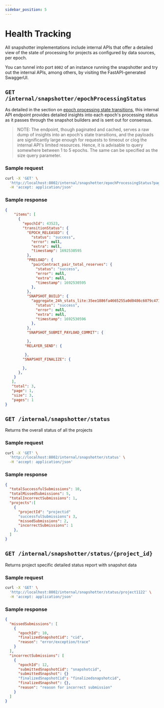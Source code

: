 ```yaml
---
sidebar_position: 5
---
```


# Health Tracking

All snapshotter implementations include internal APIs that offer a detailed view of the state of processing for projects as configured by data sources, per epoch.

You can tunnel into port `8002` of an instance running the snapshotter and try out the internal APIs, among others, by visiting the FastAPI-generated SwaggerUI.

## `GET /internal/snapshotter/epochProcessingStatus`

As detailed in the section on [epoch processing state transitions](protocol/specifications/epoch#state-transitions), this internal API endpoint provides detailed insights into each epoch's processing status as it passes through the snapshot builders and is sent out for consensus.

> NOTE: The endpoint, though paginated and cached, serves a raw dump of insights into an epoch's state transitions, and the payloads are significantly large enough for requests to timeout or clog the internal API's limited resources. Hence, it is advisable to query somewhere between 1 to 5 epochs. The same can be specified as the size query parameter.

### Sample request

```bash
curl -X 'GET' \
  'http://localhost:8002/internal/snapshotter/epochProcessingStatus?page=1&size=3' \
  -H 'accept: application/json'
```

### Sample response
```json
{
    "items": [
      {
        "epochId": 43523,
        "transitionStatus": {
          "EPOCH_RELEASED": {
            "status": "success",
            "error": null,
            "extra": null,
            "timestamp": 1692530595
          },
          "PRELOAD": {
            "pairContract_pair_total_reserves": {
              "status": "success",
              "error": null,
              "extra": null,
              "timestamp": 1692530595
            },
          },
          "SNAPSHOT_BUILD": {
            "aggregate_24h_stats_lite:35ee1886fa4665255a0d0486c6079c4719c82f0f62ef9e96a98f26fde2e8a106:UNISWAPV2": {
              "status": "success",
              "error": null,
              "extra": null,
              "timestamp": 1692530596
            },
          },
          "SNAPSHOT_SUBMIT_PAYLOAD_COMMIT": {

          },
         "RELAYER_SEND": {

         },
        "SNAPSHOT_FINALIZE": {

        },
      },
    }
   ],
   "total": 3,
   "page": 1,
   "size": 3,
   "pages": 1
}
```

## `GET /internal/snapshotter/status`

Returns the overall status of all the projects

### Sample request

```bash
curl -X 'GET' \
  'http://localhost:8002/internal/snapshotter/status' \
  -H 'accept: application/json'
```

### Sample response

```json
{
  "totalSuccessfulSubmissions": 10,
  "totalMissedSubmissions": 5,
  "totalIncorrectSubmissions": 1,
  "projects":[
    {
      "projectId": "projectid"
      "successfulSubmissions": 3,
      "missedSubmissions": 2,
      "incorrectSubmissions": 1
    },
  ]
}
```

## `GET /internal/snapshotter/status/{project_id}`

Returns project specific detailed status report with snapshot data

### Sample request

```bash
curl -X 'GET' \
  'http://localhost:8002/internal/snapshotter/status/project1122' \
  -H 'accept: application/json'
```

### Sample response

```json
{
  "missedSubmissions": [
    {
      "epochId": 10,
      "finalizedSnapshotCid": "cid",
      "reason": "error/exception/trace"
    }
  ],
  "incorrectSubmissions": [
    {
      "epochId": 12,
      "submittedSnapshotCid": "snapshotcid",
      "submittedSnapshot": {}
      "finalizedSnapshotCid": "finalizedsnapshotcid",
      "finalizedSnapshot": {},
      "reason": "reason for incorrect submission"
    }
  ]
}
```